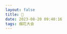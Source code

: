 ```yaml
---
layout: false
title: 🎇
date: 2023-08-20 09:40:16
tags: 烟花大会
---
```

<!DOCTYPE html>
<html lang="zh">
<head>
<meta charset="UTF-8">
<meta http-equiv="X-UA-Compatible" content="IE=edge,chrome=1"> 
<meta name="viewport" content="width=device-width, initial-scale=1.0">
<link rel="stylesheet" type="text/css" href="http://hovertree.com/texiao/html5/43/css/normalize.css" />
<link rel="stylesheet" type="text/css" href="http://hovertree.com/texiao/html5/43/css/hovertree.css">
</head>
<body>
<div class="hovertree"></div>
<script type="text/javascript" src="http://down.hovertree.com/jquery/jquery-1.11.0.min.js"></script>
<script type="text/javascript" src="http://hovertree.com/texiao/html5/43/js/jquery.fireworks.js"></script>
<script type="text/javascript">
    $('.hovertree').fireworks({
	  sound: true, // sound effect
	  opacity: 0.9, 
	  width: '100%', 
	  height: '100%' 
	});
</script>
    <div style="width:340px;position:fixed;z-index:99;"><a href="http://hovertree.com/"></a> <a href="http://hovertree.com/h/bjag/me34x8fk.htm"></a></div>
</body>
</html>